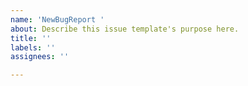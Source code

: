 ```yaml
---
name: 'NewBugReport '
about: Describe this issue template's purpose here.
title: ''
labels: ''
assignees: ''

---
```




